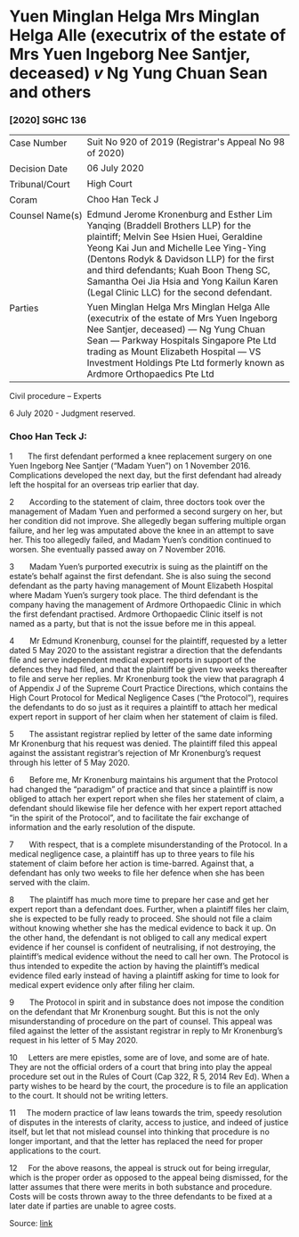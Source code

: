 <style>.footnotes::before { content: "Footnotes:"; }</style>
# Yuen Minglan Helga Mrs Minglan Helga Alle (executrix of the estate of Mrs Yuen Ingeborg Nee Santjer, deceased) _v_ Ng Yung Chuan Sean and others  

### \[2020\] SGHC 136

<table id="info-table"><tbody><tr class="info-row"><td class="txt-label" style="padding: 4px 0px; white-space: nowrap" valign="top">Case Number</td><td class="txt-body">Suit No 920 of 2019 (Registrar's Appeal No 98 of 2020)</td></tr><tr class="info-row"><td class="txt-label" style="padding: 4px 0px; white-space: nowrap" valign="top">Decision Date</td><td class="txt-body">06 July 2020</td></tr><tr class="info-row"><td class="txt-label" style="padding: 4px 0px; white-space: nowrap" valign="top">Tribunal/Court</td><td class="txt-body">High Court</td></tr><tr class="info-row"><td class="txt-label" style="padding: 4px 0px; white-space: nowrap" valign="top">Coram</td><td class="txt-body">Choo Han Teck J</td></tr><tr class="info-row"><td class="txt-label" style="padding: 4px 0px; white-space: nowrap" valign="top">Counsel Name(s)</td><td class="txt-body">Edmund Jerome Kronenburg and Esther Lim Yanqing (Braddell Brothers LLP) for the plaintiff; Melvin See Hsien Huei, Geraldine Yeong Kai Jun and Michelle Lee Ying-Ying (Dentons Rodyk &amp; Davidson LLP) for the first and third defendants; Kuah Boon Theng SC, Samantha Oei Jia Hsia and Yong Kailun Karen (Legal Clinic LLC) for the second defendant.</td></tr><tr class="info-row"><td class="txt-label" style="padding: 4px 0px; white-space: nowrap" valign="top">Parties</td><td class="txt-body">Yuen Minglan Helga Mrs Minglan Helga Alle (executrix of the estate of Mrs Yuen Ingeborg Nee Santjer, deceased) — Ng Yung Chuan Sean — Parkway Hospitals Singapore Pte Ltd trading as Mount Elizabeth Hospital — VS Investment Holdings Pte Ltd formerly known as Ardmore Orthopaedics Pte Ltd</td></tr></tbody></table>

Civil procedure – Experts

6 July 2020 - Judgment reserved.

### Choo Han Teck J:

1       The first defendant performed a knee replacement surgery on one Yuen Ingeborg Nee Santjer (“Madam Yuen”) on 1 November 2016. Complications developed the next day, but the first defendant had already left the hospital for an overseas trip earlier that day.

2       According to the statement of claim, three doctors took over the management of Madam Yuen and performed a second surgery on her, but her condition did not improve. She allegedly began suffering multiple organ failure, and her leg was amputated above the knee in an attempt to save her. This too allegedly failed, and Madam Yuen’s condition continued to worsen. She eventually passed away on 7 November 2016.

3       Madam Yuen’s purported executrix is suing as the plaintiff on the estate’s behalf against the first defendant. She is also suing the second defendant as the party having management of Mount Elizabeth Hospital where Madam Yuen’s surgery took place. The third defendant is the company having the management of Ardmore Orthopaedic Clinic in which the first defendant practised. Ardmore Orthopaedic Clinic itself is not named as a party, but that is not the issue before me in this appeal.

4       Mr Edmund Kronenburg, counsel for the plaintiff, requested by a letter dated 5 May 2020 to the assistant registrar a direction that the defendants file and serve independent medical expert reports in support of the defences they had filed, and that the plaintiff be given two weeks thereafter to file and serve her replies. Mr Kronenburg took the view that paragraph 4 of Appendix J of the Supreme Court Practice Directions, which contains the High Court Protocol for Medical Negligence Cases (“the Protocol”), requires the defendants to do so just as it requires a plaintiff to attach her medical expert report in support of her claim when her statement of claim is filed.

5       The assistant registrar replied by letter of the same date informing Mr Kronenburg that his request was denied. The plaintiff filed this appeal against the assistant registrar’s rejection of Mr Kronenburg’s request through his letter of 5 May 2020.

6       Before me, Mr Kronenburg maintains his argument that the Protocol had changed the “paradigm” of practice and that since a plaintiff is now obliged to attach her expert report when she files her statement of claim, a defendant should likewise file her defence with her expert report attached “in the spirit of the Protocol”, and to facilitate the fair exchange of information and the early resolution of the dispute.

7       With respect, that is a complete misunderstanding of the Protocol. In a medical negligence case, a plaintiff has up to three years to file his statement of claim before her action is time-barred. Against that, a defendant has only two weeks to file her defence when she has been served with the claim.

8       The plaintiff has much more time to prepare her case and get her expert report than a defendant does. Further, when a plaintiff files her claim, she is expected to be fully ready to proceed. She should not file a claim without knowing whether she has the medical evidence to back it up. On the other hand, the defendant is not obliged to call any medical expert evidence if her counsel is confident of neutralising, if not destroying, the plaintiff’s medical evidence without the need to call her own. The Protocol is thus intended to expedite the action by having the plaintiff’s medical evidence filed early instead of having a plaintiff asking for time to look for medical expert evidence only after filing her claim.

9       The Protocol in spirit and in substance does not impose the condition on the defendant that Mr Kronenburg sought. But this is not the only misunderstanding of procedure on the part of counsel. This appeal was filed against the letter of the assistant registrar in reply to Mr Kronenburg’s request in his letter of 5 May 2020.

10     Letters are mere epistles, some are of love, and some are of hate. They are not the official orders of a court that bring into play the appeal procedure set out in the Rules of Court (Cap 322, R 5, 2014 Rev Ed). When a party wishes to be heard by the court, the procedure is to file an application to the court. It should not be writing letters.

11     The modern practice of law leans towards the trim, speedy resolution of disputes in the interests of clarity, access to justice, and indeed of justice itself, but let that not mislead counsel into thinking that procedure is no longer important, and that the letter has replaced the need for proper applications to the court.

12     For the above reasons, the appeal is struck out for being irregular, which is the proper order as opposed to the appeal being dismissed, for the latter assumes that there were merits in both substance and procedure. Costs will be costs thrown away to the three defendants to be fixed at a later date if parties are unable to agree costs.


Source: [link](https://www.lawnet.sg:443/lawnet/web/lawnet/free-resources?p_p_id=freeresources_WAR_lawnet3baseportlet&p_p_lifecycle=1&p_p_state=normal&p_p_mode=view&_freeresources_WAR_lawnet3baseportlet_action=openContentPage&_freeresources_WAR_lawnet3baseportlet_docId=%2FJudgment%2F24721-SSP.xml)